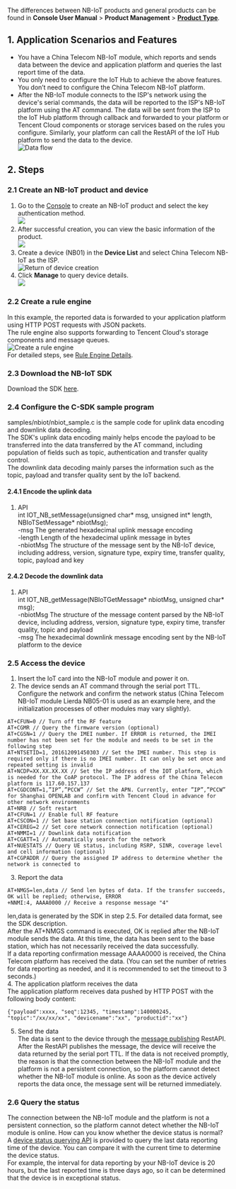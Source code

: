 [//]: # (chinagitpath:XXXXX)

The differences between NB-IoT products and general products can be found in **Console User Manual** > **Product Management** > **[Product Type](https://cloud.tencent.com/document/product/634/18348)**.

## 1. Application Scenarios and Features
- You have a China Telecom NB-IoT module, which reports and sends data between the device and application platform and queries the last report time of the data.  
- You only need to configure the IoT Hub to achieve the above features. You don’t need to configure the China Telecom NB-IoT platform. 
- After the NB-IoT module connects to the ISP's network using the device's serial commands, the data will be reported to the ISP's NB-IoT platform using the AT command. The data will be sent from the ISP to the IoT Hub platform through callback and forwarded to your platform or Tencent Cloud components or storage services based on the rules you configure. Similarly, your platform can call the RestAPI of the IoT Hub platform to send the data to the device.  
![Data flow](https://main.qcloudimg.com/raw/8d320cf009b8f405760a2b12b94e91f5/NB-IoT_freamwork.png)

## 2. Steps
### 2.1 Create an NB-IoT product and device
1. Go to the [Console](https://console.cloud.tencent.com/iotcloud) to create an NB-IoT product and select the key authentication method.  
![](https://main.qcloudimg.com/raw/8e5034baf6383a449a1b1552d775fe55/NB-IoT_product.png)
2. After successful creation, you can view the basic information of the product.  
![](https://main.qcloudimg.com/raw/c4a3ddb2dbdffc7a6beec29fef12c4ed/NB-IoT_product_info.png)
3. Create a device (NB01) in the **Device List** and select China Telecom NB-IoT as the ISP.  
![Return of device creation](https://main.qcloudimg.com/raw/dcb3d03f5845141e86f9c6a23347bcea/NB-IoT_device.png)
4. Click **Manage** to query device details.  
![](https://main.qcloudimg.com/raw/7a649fdadca776f5d506f3af83a46b56/NB-IoT_device_info.png)

### 2.2 Create a rule engine
In this example, the reported data is forwarded to your application platform using HTTP POST requests with JSON packets.  
The rule engine also supports forwarding to Tencent Cloud's storage components and message queues.  
![Create a rule engine](https://main.qcloudimg.com/raw/26acf7aa274fe686e857fda1e70b98d2/NB-IoT_forward_app.png)  
For detailed steps, see [Rule Engine Details](https://cloud.tencent.com/document/product/634/14446).
### 2.3 Download the NB-IoT SDK
Download the SDK [here](https://cloud.tencent.com/document/product/634/11928).
### 2.4 Configure the C-SDK sample program
samples/nbiot/nbiot_sample.c is the sample code for uplink data encoding and downlink data decoding.  
The SDK's uplink data encoding mainly helps encode the payload to be transferred into the data transferred by the AT command, including population of fields such as topic, authentication and transfer quality control.  
The downlink data decoding mainly parses the information such as the topic, payload and transfer quality sent by the IoT backend.  
#### 2.4.1 Encode the uplink data
1. API  
int IOT_NB_setMessage(unsigned char* msg, unsigned int* length, NBIoTSetMessage* nbiotMsg);  
-msg      The generated hexadecimal uplink message encoding  
-length   Length of the hexadecimal uplink message in bytes  
-nbiotMsg The structure of the message sent by the NB-IoT device, including address, version, signature type, expiry time, transfer quality, topic, payload and key 
 
#### 2.4.2 Decode the downlink data
1. API  
int IOT_NB_getMessage(NBIoTGetMessage* nbiotMsg, unsigned char* msg);  
-nbiotMsg The structure of the message content parsed by the NB-IoT device, including address, version, signature type, expiry time, transfer quality, topic and payload  
-msg      The hexadecimal downlink message encoding sent by the NB-IoT platform to the device 
 
### 2.5 Access the device
1. Insert the IoT card into the NB-IoT module and power it on.  
2. The device sends an AT command through the serial port TTL. Configure the network and confirm the network status (China Telecom NB-IoT module Lierda NB05-01 is used as an example here, and the initialization processes of other modules may vary slightly). 
```
AT+CFUN=0 // Turn off the RF feature
AT+CGMR // Query the firmware version (optional)
AT+CGSN=1 // Query the IMEI number. If ERROR is returned, the IMEI number has not been set for the module and needs to be set in the following step
AT+NTSETID=1, 201612091450303 // Set the IMEI number. This step is required only if there is no IMEI number. It can only be set once and repeated setting is invalid
AT+NCDP=XX.XX.XX.XX // Set the IP address of the IOT platform, which is needed for the CoAP protocol. The IP address of the China Telecom platform is 117.60.157.137
AT+CGDCONT=1,”IP”,”PCCW” // Set the APN. Currently, enter ”IP”,”PCCW” for Shanghai OPENLAB and confirm with Tencent Cloud in advance for other network environments 
AT+NRB // Soft restart
AT+CFUN=1 // Enable full RF feature
AT+CSCON=1 // Set base station connection notification (optional)
AT+CEREG=2 // Set core network connection notification (optional)
AT+NMMI=1 // Downlink data notification
AT+CGATT=1 // Automatically search for the network
AT+NUESTATS // Query UE status, including RSRP, SINR, coverage level and cell information (optional)
AT+CGPADDR // Query the assigned IP address to determine whether the network is connected to  
```
3. Report the data  
```
AT+NMGS=len,data // Send len bytes of data. If the transfer succeeds, OK will be replied; otherwise, ERROR
+NNMI:4, AAAA0000 // Receive a response message "4"
```
len,data is generated by the SDK in step 2.5. For detailed data format, see the SDK description.  
After the AT+NMGS command is executed, OK is replied after the NB-IoT module sends the data. At this time, the data has been sent to the base station, which has not necessarily received the data successfully.  
If a data reporting confirmation message AAAA0000 is received, the China Telecom platform has received the data. (You can set the number of retries for data reporting as needed, and it is recommended to set the timeout to 3 seconds.)  
4. The application platform receives the data  
The application platform receives data pushed by HTTP POST with the following body content:
```
{"payload":xxxx, "seq":12345, "timestamp":140000245, "topic":"/xx/xx/xx", "devicename":"xx", "productid":"xx"}
```  
5. Send the data   
The data is sent to the device through the [message publishing](https://cloud.tencent.com/document/product/634/12278) RestAPI. After the RestAPI publishes the message, the device will receive the data returned by the serial port TTL. If the data is not received promptly, the reason is that the connection between the NB-IoT module and the platform is not a persistent connection, so the platform cannot detect whether the NB-IoT module is online. As soon as the device actively reports the data once, the message sent will be returned immediately. 
 
### 2.6 Query the status
The connection between the NB-IoT module and the platform is not a persistent connection, so the platform cannot detect whether the NB-IoT module is online. How can you know whether the device status is normal?  
A [device status querying API](https://cloud.tencent.com/document/product/634/18341) is provided to query the last data reporting time of the device. You can compare it with the current time to determine the device status.  
For example, the interval for data reporting by your NB-IoT device is 20 hours, but the last reported time is three days ago, so it can be determined that the device is in exceptional status.  

